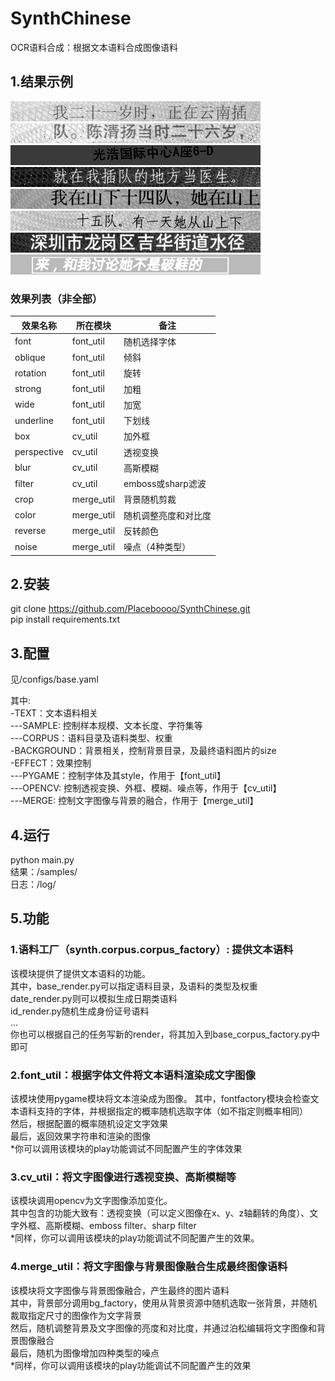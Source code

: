 # SynthChinese
OCR语料合成：根据文本语料合成图像语料

## 1.结果示例
![1.jpg](./demo/1.jpg)
![2.jpg](./demo/2.jpg)
![3.jpg](./demo/3.jpg)
![4.jpg](./demo/4.jpg)
![5.jpg](./demo/5.jpg)
![6.jpg](./demo/6.jpg)
![7.jpg](./demo/7.jpg)
![8.jpg](./demo/8.jpg)
### 效果列表（非全部）
|效果名称|所在模块|备注|
|--------|-----|-------|
|font|font_util|随机选择字体|
|oblique|font_util|倾斜|
|rotation|font_util|旋转|
|strong|font_util|加粗|
|wide|font_util|加宽|
|underline|font_util|下划线|
|box|cv_util|加外框|
|perspective|cv_util|透视变换|
|blur|cv_util|高斯模糊|
|filter|cv_util|emboss或sharp滤波|
|crop|merge_util|背景随机剪裁|
|color|merge_util|随机调整亮度和对比度|
|reverse|merge_util|反转颜色|
|noise|merge_util|噪点（4种类型）|


## 2.安装
git clone  https://github.com/Placeboooo/SynthChinese.git  
pip install requirements.txt
## 3.配置
<p>
见/configs/base.yaml  


其中:  
-TEXT：文本语料相关  
---SAMPLE: 控制样本规模、文本长度、字符集等  
---CORPUS：语料目录及语料类型、权重  
-BACKGROUND：背景相关，控制背景目录，及最终语料图片的size  
-EFFECT：效果控制  
---PYGAME：控制字体及其style，作用于【font_util】  
---OPENCV: 控制透视变换、外框、模糊、噪点等，作用于【cv_util】  
---MERGE: 控制文字图像与背景的融合，作用于【merge_util】
<p>

## 4.运行
python main.py  
结果：/samples/  
日志：/log/  

## 5.功能
### 1.语料工厂（synth.corpus.corpus_factory）: 提供文本语料
该模块提供了提供文本语料的功能。  
其中，base_render.py可以指定语料目录，及语料的类型及权重  
     date_render.py则可以模拟生成日期类语料  
     id_render.py随机生成身份证号语料  
     ...  
你也可以根据自己的任务写新的render，将其加入到base_corpus_factory.py中即可  
### 2.font_util：根据字体文件将文本语料渲染成文字图像  
该模块使用pygame模块将文本渲染成为图像。
其中，fontfactory模块会检查文本语料支持的字体，并根据指定的概率随机选取字体（如不指定则概率相同）  
然后，根据配置的概率随机设定文字效果  
最后，返回效果字符串和渲染的图像  
*你可以调用该模块的play功能调试不同配置产生的字体效果  
### 3.cv_util：将文字图像进行透视变换、高斯模糊等
该模块调用opencv为文字图像添加变化。  
其中包含的功能大致有：透视变换（可以定义图像在x、y、z轴翻转的角度）、文字外框、高斯模糊、emboss filter、sharp filter  
*同样，你可以调用该模块的play功能调试不同配置产生的效果。  
### 4.merge_util：将文字图像与背景图像融合生成最终图像语料
该模块将文字图像与背景图像融合，产生最终的图片语料  
其中，背景部分调用bg_factory，使用从背景资源中随机选取一张背景，并随机裁取指定尺寸的图像作为文字背景  
然后，随机调整背景及文字图像的亮度和对比度，并通过泊松编辑将文字图像和背景图像融合  
最后，随机为图像增加四种类型的噪点  
*同样，你可以调用该模块的play功能调试不同配置产生的效果

